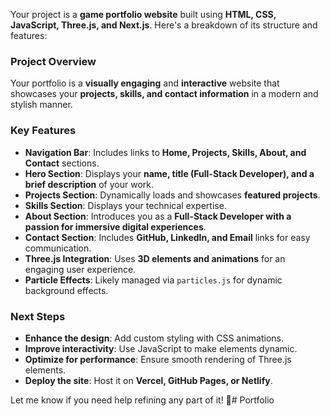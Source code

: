 Your project is a **game portfolio website** built using **HTML, CSS, JavaScript, Three.js, and Next.js**. Here's a breakdown of its structure and features:

### **Project Overview**
Your portfolio is a **visually engaging** and **interactive** website that showcases your **projects, skills, and contact information** in a modern and stylish manner.

### **Key Features**
- **Navigation Bar**: Includes links to **Home, Projects, Skills, About, and Contact** sections.
- **Hero Section**: Displays your **name, title (Full-Stack Developer), and a brief description** of your work.
- **Projects Section**: Dynamically loads and showcases **featured projects**.
- **Skills Section**: Displays your technical expertise.
- **About Section**: Introduces you as a **Full-Stack Developer with a passion for immersive digital experiences**.
- **Contact Section**: Includes **GitHub, LinkedIn, and Email** links for easy communication.
- **Three.js Integration**: Uses **3D elements and animations** for an engaging user experience.
- **Particle Effects**: Likely managed via `particles.js` for dynamic background effects.

### **Next Steps**
- **Enhance the design**: Add custom styling with CSS animations.
- **Improve interactivity**: Use JavaScript to make elements dynamic.
- **Optimize for performance**: Ensure smooth rendering of Three.js elements.
- **Deploy the site**: Host it on **Vercel, GitHub Pages, or Netlify**.

Let me know if you need help refining any part of it! 🚀# Portfolio
